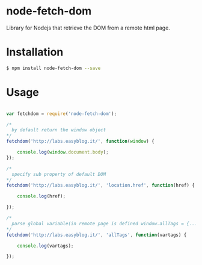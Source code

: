 # node-fetch-dom
Library for Nodejs that retrieve the DOM from a remote html page.


# Installation
```bash
$ npm install node-fetch-dom --save
```

# Usage

```javascript

var fetchdom = require('node-fetch-dom');

/*
  by default return the window object
*/
fetchdom('http://labs.easyblog.it/', function(window) {

	console.log(window.document.body);
});

/*
  specify sub property of default DOM
*/
fetchdom('http://labs.easyblog.it/', 'location.href', function(href) {

	console.log(href);

});

/*
  parse global variable(in remote page is defined window.allTags = {...}; )
*/
fetchdom('http://labs.easyblog.it/', 'allTags', function(vartags) {

	console.log(vartags);

});
```
